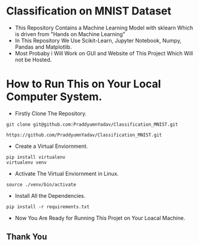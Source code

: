 # Classification on MNIST Dataset
- This Repository Contains a Machine Learning Model with sklearn Which is driven from "Hands on Machine Learning"
- In This Repository We Use Scikit-Learn, Jupyter Notebook, Numpy, Pandas and Matplotlib.
- Most Probaby i Will Work on GUI and Website of This Project Which Will not be Hosted.
# How to Run This on Your Local Computer System.
- Firstly Clone The Repository.
```
git clone git@github.com:PraddyumnYadav/Classification_MNIST.git
```
```
https://github.com/PraddyumnYadav/Classification_MNIST.git
```
- Create a Virtual Enviornment.
```
pip install virtualenv
virtualenv venv
```
- Activate The Virtual Enviornment in Linux.
```
source ./venv/bin/activate
```
- Install All the Dependencies.
```
pip install -r requirements.txt
```
- Now You Are Ready for Running This Projet on Your Loacal Machine.
## Thank You